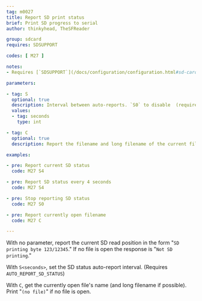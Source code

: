 ```yaml
---
tag: m0027
title: Report SD print status
brief: Print SD progress to serial
author: thinkyhead, TheSFReader

group: sdcard
requires: SDSUPPORT

codes: [ M27 ]

notes:
- Requires [`SDSUPPORT`](/docs/configuration/configuration.html#sd-card)

parameters:

- tag: S
  optional: true
  description: Interval between auto-reports. `S0` to disable  (requires `AUTO_REPORT_SD_STATUS`)
  values:
  - tag: seconds
    type: int

- tag: C
  optional: true
  description: Report the filename and long filename of the current file

examples:

- pre: Report current SD status
  code: M27 S4

- pre: Report SD status every 4 seconds
  code: M27 S4

- pre: Stop reporting SD status
  code: M27 S0

- pre: Report currently open filename
  code: M27 C

---
```


With no parameter, report the current SD read position in the form "`SD printing byte 123/12345`." If no file is open the response is "`Not SD printing`."

With `S<seconds>`, set the SD status auto-report interval. (Requires `AUTO_REPORT_SD_STATUS`)

With `C`, get the currently open file's name (and long filename if possible). Print "`(no file)`" if no file is open.
